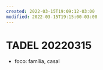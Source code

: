 ```yaml
---
created: 2022-03-15T19:09:12-03:00
modified: 2022-03-15T19:15:00-03:00
---
```


# TADEL 20220315

- foco: família, casal
